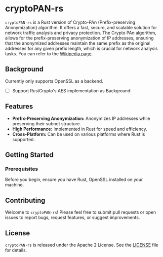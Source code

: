 # cryptoPAN-rs

`cryptoPAN-rs` is a Rust version of Crypto-PAn (Prefix-preserving Anonymization) algorithm. It offers a fast, secure, and scalable solution for network traffic analysis and privacy protection. The Crypto PAn algorithm, allows for the prefix-preserving anonymization of IP addresses, ensuring that the anonymized addresses maintain the same prefix as the original addresses for any given prefix length, which is crucial for network analysis tasks.
You can refer to the [Wikipedia page](https://en.wikipedia.org/wiki/Crypto-PAn).
## Background

Currently only supports OpenSSL as a backend.

- [ ] Support RustCrypto's AES implementation as Background 

## Features

- **Prefix-Preserving Anonymization:** Anonymizes IP addresses while preserving their subnet structure.
- **High Performance:** Implemented in Rust for speed and efficiency.
- **Cross-Platform:** Can be used on various platforms where Rust is supported.

## Getting Started

### Prerequisites

Before you begin, ensure you have Rust, OpenSSL installed on your machine. 


<!-- ### Installation -->

<!-- To use `cryptoPAN-rs` in your project, add the following to your `Cargo.toml` file: -->

<!-- ```toml -->
<!-- [dependencies] -->
<!-- cryptoPAN-rs = { git = "https://github.com/SkuldNorniern/cryptoPAN-rs" } -->
<!-- ``` -->

## Contributing

Welcome to `cryptoPAN-rs`! Please feel free to submit pull requests or open issues to report bugs, request features, or suggest improvements.

## License

`cryptoPAN-rs` is released under the Apache 2 License. See the [LICENSE](LICENSE) file for details.
